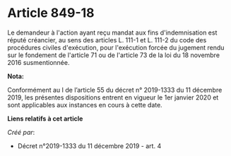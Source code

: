 # Article 849-18

Le demandeur à l'action ayant reçu mandat aux fins d'indemnisation est réputé créancier, au sens des articles L. 111-1 et L.
111-2 du code des procédures civiles d'exécution, pour l'exécution forcée du jugement rendu sur le fondement de l'article 71
ou de l'article 73 de la loi du 18 novembre 2016 susmentionnée.

**Nota:**

Conformément au I de l’article 55 du décret n° 2019-1333 du 11 décembre 2019, les présentes dispositions entrent en vigueur
le 1er janvier 2020 et sont applicables aux instances en cours à cette date.

**Liens relatifs à cet article**

_Créé par_:

  - Décret n°2019-1333 du 11 décembre 2019 - art. 4
